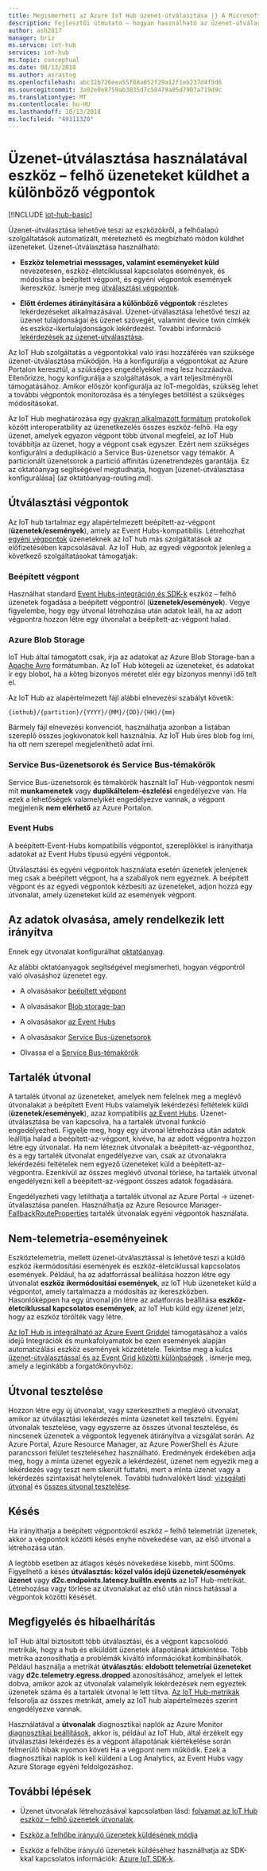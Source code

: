 ```yaml
---
title: Megismerheti az Azure IoT Hub üzenet-útválasztása |} A Microsoft Docs
description: Fejlesztői útmutató – hogyan használható az üzenet-útválasztása küldhet eszköz – felhő üzeneteket. Telemetria és a nem telemetriai adatokat küldő kapcsolatos információkat tartalmaz.
author: ash2017
manager: briz
ms.service: iot-hub
services: iot-hub
ms.topic: conceptual
ms.date: 08/13/2018
ms.author: asrastog
ms.openlocfilehash: abc32b726eea55f08a052f29a12f1eb237d4f5d6
ms.sourcegitcommit: 3a02e0e8759ab3835d7c58479a05d7907a719d9c
ms.translationtype: MT
ms.contentlocale: hu-HU
ms.lasthandoff: 10/13/2018
ms.locfileid: "49311320"
---
```

# <a name="use-message-routing-to-send-device-to-cloud-messages-to-different-endpoints"></a>Üzenet-útválasztása használatával eszköz – felhő üzeneteket küldhet a különböző végpontok

[!INCLUDE [iot-hub-basic](../../includes/iot-hub-basic-partial.md)]

Üzenet-útválasztása lehetővé teszi az eszközökről, a felhőalapú szolgáltatások automatizált, méretezhető és megbízható módon küldhet üzeneteket. Üzenet-útválasztása használható: 

* **Eszköz telemetriai messsages, valamint eseményeket küld** nevezetesen, eszköz-életciklussal kapcsolatos események, és módosítsa a beépített végpont, és egyéni végpontok események ikereszköz. Ismerje meg [útválasztási végpontok](#routing-endpoints).

* **Előtt érdemes átirányítására a különböző végpontok** részletes lekérdezéseket alkalmazásával. Üzenet-útválasztása lehetővé teszi az üzenet tulajdonságai és üzenet szövegét, valamint device twin címkék és eszköz-ikertulajdonságok lekérdezést. További információ [lekérdezések az üzenet-útválasztása](iot-hub-devguide-routing-query-syntax.md).

Az IoT Hub szolgáltatás a végpontokkal való írási hozzáférés van szüksége üzenet-útválasztása működjön. Ha a konfigurálja a végpontokat az Azure Portalon keresztül, a szükséges engedélyekkel meg lesz hozzáadva. Ellenőrizze, hogy konfigurálja a szolgáltatások, a várt teljesítményről támogatásához. Amikor először konfigurálja az IoT-megoldás, szükség lehet a további végpontok monitorozása és a tényleges betöltést a szükséges módosításokat.

Az IoT Hub meghatározása egy [gyakran alkalmazott formátum](iot-hub-devguide-messages-construct.md) protokollok között interoperatbility az üzenetkezelés összes eszköz-felhő. Ha egy üzenet, amelyek egyazon végpont több útvonal megfelel, az IoT Hub továbbítja az üzenet, hogy a végpont csak egyszer. Ezért nem szükséges konfigurálni a deduplikáció a Service Bus-üzenetsor vagy témakör. A particionált üzenetsorok a partíció affinitás üzenetrendezés garantálja. Ez az oktatóanyag segítségével megtudhatja, hogyan [üzenet-útválasztása konfigurálása] (az oktatóanyag-routing.md).

## <a name="routing-endpoints"></a>Útválasztási végpontok

Az IoT hub tartalmaz egy alapértelmezett beépített-az-végpont (**üzenetek/események**), amely az Event Hubs-kompatibilis. Létrehozhat [egyéni végpontok](iot-hub-devguide-endpoints.md#custom-endpoints) üzeneteknek az IoT hub más szolgáltatások az előfizetésében kapcsolásával. Az IoT Hub, az egyedi végpontok jelenleg a következő szolgáltatásokat támogatják:

### <a name="built-in-endpoint"></a>Beépített végpont

Használhat standard [Event Hubs-integráción és SDK-k](iot-hub-devguide-messages-read-builtin.md) eszköz – felhő üzenetek fogadása a beépített végpontról (**üzenetek/események**). Vegye figyelembe, hogy egy útvonal létrehozása után adatok leáll, ha az adott végpontra hozzon létre egy útvonalat a beépített-az-végpont halad.

### <a name="azure-blob-storage"></a>Azure Blob Storage

IoT Hub által támogatott csak, írja az adatokat az Azure Blob Storage-ban a [Apache Avro](http://avro.apache.org/) formátumban. Az IoT Hub kötegeli az üzeneteket, és adatokat ír egy blobot, ha a köteg bizonyos méretet elér egy bizonyos mennyi idő telt el.

Az IoT Hub az alapértelmezett fájl alábbi elnevezési szabályt követik:

```
{iothub}/{partition}/{YYYY}/{MM}/{DD}/{HH}/{mm}
```

Bármely fájl elnevezési konvenciót, használhatja azonban a listában szereplő összes jogkivonatok kell használnia. Az IoT Hub üres blob fog írni, ha ott nem szerepel megjeleníthető adat írni.

### <a name="service-bus-queues-and-service-bus-topics"></a>Service Bus-üzenetsorok és Service Bus-témakörök

Service Bus-üzenetsorok és témakörök használt IoT Hub-végpontok nesmí mít **munkamenetek** vagy **duplikáltelem-észlelési** engedélyezve van. Ha ezek a lehetőségek valamelyikét engedélyezve vannak, a végpont megjelenik **nem elérhető** az Azure Portalon.

### <a name="event-hubs"></a>Event Hubs

A beépített-Event-Hubs kompatibilis végpontot, szereplőkkel is irányíthatja adatokat az Event Hubs típusú egyéni végpontok. 

Útválasztási és egyéni végpontok használata esetén üzenetek jelenjenek meg csak a beépített végpont, ha a szabályok nem egyeznek. A beépített végpont és az egyedi végpontok kézbesíti az üzeneteket, adjon hozzá egy útvonalat, amely üzeneteket küld az események végpont.

## <a name="reading-data-that-has-been-routed"></a>Az adatok olvasása, amely rendelkezik lett irányítva

Ennek egy útvonalat konfigurálhat [oktatóanyag](tutorial-routing.md).

Az alábbi oktatóanyagok segítségével megismerheti, hogyan végpontról való olvasáshoz üzenetet egy.

* A olvasásakor [beépített végpont](quickstart-send-telemetry-node.md)

* A olvasásakor [Blob storage-ban](../storage/blobs/storage-blob-event-quickstart.md)

* A olvasásakor [az Event Hubs](../event-hubs/event-hubs-dotnet-standard-getstarted-send.md)

* A olvasásakor [Service Bus-üzenetsorok](../service-bus-messaging/service-bus-dotnet-get-started-with-queues.md)

* Olvassa el a [Service Bus-témakörök](https://docs.microsoft.com/azure/service-bus-messaging/service-bus-dotnet-how-to-use-topics-subscriptions)

## <a name="fallback-route"></a>Tartalék útvonal

A tartalék útvonal az üzeneteket, amelyek nem felelnek meg a meglévő útvonalakat a beépített Event Hubs valamelyik lekérdezési feltételek küldi (**üzenetek/események**), azaz kompatibilis [az Event Hubs](/azure/event-hubs/). Üzenet-útválasztása be van kapcsolva, ha a tartalék útvonal funkció engedélyezheti. Figyelje meg, hogy egy útvonal létrehozása után adatok leállítja halad a beépített-az-végpont, kivéve, ha az adott végpontra hozzon létre egy útvonalat. Ha nem léteznek útvonalak a beépített-az-végponthoz, és a egy tartalék útvonalat engedélyezve van, csak az útvonalakra lekérdezési feltételek nem egyező üzeneteket küld a beépített-az-végpontra. Ezenkívül az összes meglévő útvonal törlése, ha tartalék útvonal engedélyezni kell a beépített-az-végpont összes adatok fogadására. 

Engedélyezheti vagy letilthatja a tartalék útvonal az Azure Portal -> üzenet-útválasztása panelen. Használhatja az Azure Resource Manager- [FallbackRouteProperties](/rest/api/iothub/iothubresource/createorupdate#fallbackrouteproperties) tartalék útvonalak egyéni végpontok használata.

## <a name="non-telemetry-events"></a>Nem-telemetria-eseményeinek

Eszköztelemetria, mellett üzenet-útválasztással is lehetővé teszi a küldő eszköz ikermódosítási események és eszköz-életciklussal kapcsolatos események. Például, ha az adatforrással beállítása hozzon létre egy útvonalat **eszköz ikermódosítási események**, az IoT Hub üzeneteket küld a végpontot, amely tartalmazza a módosítás az ikereszközben. Hasonlóképpen ha egy útvonal jön létre az adatforrás beállítása **eszköz-életciklussal kapcsolatos események**, az IoT Hub küld egy üzenet jelzi, hogy az eszköz törölték vagy létre. 

[Az IoT Hub is integrálható az Azure Event Griddel](iot-hub-event-grid.md) támogatásához a valós idejű Integrációk és munkafolyamatok be ezen események alapján automatizálási eszköz események közzététele. Tekintse meg a kulcs [üzenet-útválasztással és az Event Grid közötti különbségek](iot-hub-event-grid-routing-comparison.md) , ismerje meg, amely a leginkább a forgatókönyvhöz.

## <a name="testing-routes"></a>Útvonal tesztelése

Hozzon létre egy új útvonalat, vagy szerkesztheti a meglévő útvonalat, amikor az útválasztási lekérdezés minta üzenetet kell tesztelni. Egyéni útvonalak tesztelése, vagy egyszerre az összes útvonal tesztelése, és nincsenek üzenetek a végpontok legyenek átirányítva a vizsgálat során. Az Azure Portal, Azure Resource Manager, az Azure PowerShell és Azure parancssori felület teszteléséhez használható. Eredmények érdekében adja meg, hogy a minta üzenet egyezik a lekérdezést, üzenet nem egyezik meg a lekérdezés vagy teszt nem sikerült futtatni, mert a minta üzenet vagy a lekérdezés szintaxisát helytelenek. További tudnivalókért lásd: [vizsgálati útvonal](/rest/api/iothub/iothubresource/testroute) és [összes útvonal tesztelése](/rest/api/iothub/iothubresource/testallroutes).

## <a name="latency"></a>Késés

Ha irányíthatja a beépített végpontokról eszköz – felhő telemetriát üzenetek, akkor a végpontok közötti késés enyhe növekedése van, az első útvonal a létrehozása után.

A legtöbb esetben az átlagos késés növekedése kisebb, mint 500ms. Figyelhető a késés **útválasztás: közel valós idejű üzenetek/események üzenet** vagy **d2c.endpoints.latency.builtIn.events** az IoT Hub-metrikát. Létrehozása vagy törlése az útvonalakat az első után nincs hatással a végpontok közötti késését.

## <a name="monitoring-and-troubleshooting"></a>Megfigyelés és hibaelhárítás

IoT Hub által biztosított több útválasztási, és a végpont kapcsolódó metrikák, hogy a hub és elküldött üzenetek állapotának áttekintése. Több metrika azonosíthatja a problémák kiváltó információkat kombinálhatók. Például használja a metrikát **útválasztás: eldobott telemetriai üzeneteket** vagy **d2c.telemetry.egress.dropped** azonosításához, amelyek el lettek dobva, amikor azok az útvonalak valamelyik lekérdezések nem egyeztek üzenetek száma és a tartalék útvonal le lett tiltva. [Az IoT Hub-metrikák](iot-hub-metrics.md) felsorolja az összes metrikát, amely az IoT hub alapértelmezés szerint engedélyezve vannak.

Használatával a **útvonalak** diagnosztikai naplók az Azure Monitor [diagnosztikai beállítások](../iot-hub/iot-hub-monitor-resource-health.md), akkor is, például az IoT Hub, által érzékelt egy útválasztási lekérdezés és a végpont állapotának kiértékelése során felmerülő hibák nyomon követi Ha a végpont nem működik. Ezek a diagnosztikai naplók is kell küldeni a Log Analytics, az Event Hubs vagy Azure Storage egyéni feldolgozáshoz.

## <a name="next-steps"></a>További lépések

* Üzenet útvonalak létrehozásával kapcsolatban lásd: [folyamat az IoT Hub eszköz – felhő üzenetek útvonalak](tutorial-routing.md).

* [Eszköz a felhőbe irányuló üzenetek küldésének módja](quickstart-send-telemetry-node.md)

* Eszköz a felhőbe irányuló üzenetek küldéséhez használhatja az SDK-kkal kapcsolatos információk: [Azure IoT SDK-k](iot-hub-devguide-sdks.md).
